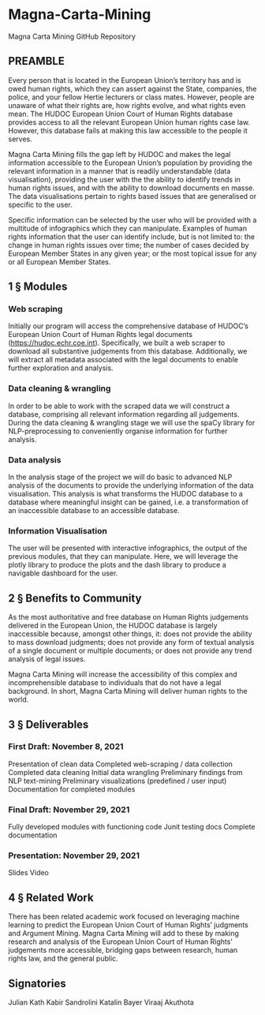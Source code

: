 # Magna-Carta-Mining
Magna Carta Mining
GitHub Repository 


## PREAMBLE

Every person that is located in the European Union’s territory has and is owed human rights, which they can assert against the State, companies, the police, and your fellow Hertie lecturers or class mates. However, people are unaware of what their rights are, how rights evolve, and what rights even mean. The HUDOC European Union Court of Human Rights database provides access to all the relevant European Union human rights case law. However, this database fails at making this law accessible to the people it serves. 

Magna Carta Mining fills the gap left by HUDOC and makes the legal information accessible to the European Union’s population by providing the relevant information in a manner that is readily understandable (data visualisation), providing the user with the the ability to identify trends in human rights issues, and with the ability to download documents en masse. The data visualisations pertain to rights based issues that are generalised or specific to the user.  

Specific information can be selected by the user who will be provided with a multitude of infographics which they can manipulate. Examples of human rights information that the user can identify include, but is not limited to:
the change in human rights issues over time; 
the number of cases decided by European Member States in any given year; or
the most topical issue for any or all European Member States.  


## 1 § Modules

### Web scraping

Initially our program will access the comprehensive database of HUDOC’s European Union Court of Human Rights legal documents (https://hudoc.echr.coe.int). Specifically, we built a web scraper to download all substantive judgements from this database. Additionally, we will extract all metadata associated with the legal documents to enable further exploration and analysis.

### Data cleaning & wrangling

In order to be able to work with the scraped data we will construct a database, comprising all relevant information regarding all judgements. During the data cleaning & wrangling stage we will use the spaCy library for NLP-preprocessing to conveniently organise information for further analysis.

### Data analysis

In the analysis stage of the project we will do basic to advanced NLP analysis of the documents to provide the underlying information of the data visualisation. This analysis is what transforms the HUDOC database to a database where meaningful insight can be gained, i.e. a transformation of an inaccessible database to an accessible database. 

### Information Visualisation

The user will be presented with interactive infographics, the output of the previous modules, that they can manipulate. Here, we will leverage the plotly library to produce the plots and the dash library to produce a navigable dashboard for the user. 



## 2 § Benefits to Community

As the most authoritative and free database on Human Rights judgements delivered in the European Union, the HUDOC database is largely inaccessible because, amongst other things, it:
does not provide the ability to mass download judgments;
does not provide any form of textual analysis of a single document or multiple documents; or
does not provide any trend analysis of legal issues. 

Magna Carta Mining will increase the accessibility of this complex and incomprehensible database to individuals that do not have a legal background. In short, Magna Carta Mining will deliver human rights to the world. 

## 3 § Deliverables

### First Draft: November 8, 2021
Presentation of clean data
Completed web-scraping / data collection
Completed data cleaning
Initial data wrangling
Preliminary findings from NLP text-mining
Preliminary visualizations (predefined / user input)
Documentation for completed modules


### Final Draft: November 29, 2021
Fully developed modules with functioning code
Junit testing docs
Complete documentation


### Presentation: November 29, 2021
Slides
Video



## 4 § Related Work 


There has been related academic work focused on leveraging machine learning to predict the European Union Court of Human Rights’ judgments and Argument Mining. Magna Carta Mining will add to these by making research and analysis of the European Union Court of Human Rights’ judgements more accessible, bridging gaps between research, human rights law, and the general public.



## Signatories 


Julian Kath
Kabir Sandrolini
Katalin Bayer
Viraaj Akuthota 


